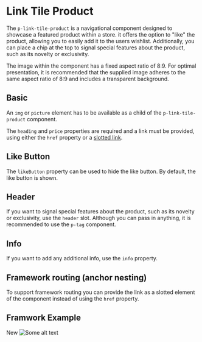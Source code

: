 # Link Tile Product

The `p-link-tile-product` is a navigational component designed to showcase a featured product within a store. it offers
the option to "like" the product, allowing you to easily add it to the users wishlist. Additionally, you can place a
chip at the top to signal special features about the product, such as its novelty or exclusivity.

<Notification heading="Image Aspect Ratio" state="warning">
  The image within the component has a fixed aspect ratio of 8:9. For optimal presentation, it is recommended that the supplied image adheres to the same aspect ratio of 8:9 and includes
a transparent background. </Notification>

<TableOfContents></TableOfContents>

## Basic

An `img` or `picture` element has to be available as a child of the `p-link-tile-product` component.

The `heading` and `price` properties are required and a link must be provided, using either the `href` property or a
[slotted link](components/link-tile-product/examples#framework-routing-anchor-nesting).

<Playground :markup="basic" :config="config"></Playground>

## Like Button

The `likeButton` property can be used to hide the like button. By default, the like button is shown.

<Playground :markup="likeButtonMarkup" :config="config">
  <SelectOptions v-model="likeButton" :values="likeButtons" name="like-button"></SelectOptions>
</Playground>

## Header

If you want to signal special features about the product, such as its novelty or exclusivity, use the `header` slot.
Although you can pass in anything, it is recommended to use the `p-tag` component.

<Playground :markup="header" :config="config"></Playground>

## Info

If you want to add any additional info, use the `info` property.

<Playground :markup="info" :config="config"></Playground>

## Framework routing (anchor nesting)

To support framework routing you can provide the link as a slotted element of the component instead of using the `href`
property.

<Playground :markup="slottedLink" :config="config"></Playground>

## Framwork Example

<Playground :frameworkMarkup="example" :config="{ ...config, withoutDemo: true }">
    <p-link-tile-product
    :heading="'Some product'"
    :price="'911€'"
    :info="'Some info'"
    :href="'https://www.porsche.com'"
    :liked="liked"
    @likeChange="handleLikeChange"
    :theme="theme"
  >
    <p-tag slot="header" :color="'background-base'">New</p-tag>
    <img :src="imgSrc" alt="Some alt text" />
  </p-link-tile-product>
</Playground>

<script lang="ts">
import Vue from 'vue';
import Component from 'vue-class-component'; 
import {getLinkTileProductCodeSamples} from "shared/src"; 
import type { Theme } from '@/models';

@Component
export default class Code extends Vue {
  config = { themeable: true, spacing: 'block' };
  imgSrc = require('@/assets/weekender.webp');
  img = `<img src="${this.imgSrc}" alt="Some alt text" />`;
  link = `<a href="https://www.porsche.com">Some label</a>`;
  headerSlot = `<p-tag slot="header" color="background-base">New</p-tag>`;

  liked = false;

  handleLikeChange(e) {
    e.preventDefault();
    this.liked = !e.detail.liked;
  };

  get theme(): Theme {
    return this.$store.getters.playgroundTheme;
  }


  example = getLinkTileProductCodeSamples();

  basic = `<p-link-tile-product heading="Some product" price="911€" href="https://porsche.com" theme="${this.theme}">
  ${this.img}
</p-link-tile-product>

<p-link-tile-product heading="Some product" price="911€" href="https://porsche.com" theme="${this.theme}">
  <picture>
    <source media="(min-width:400px)" srcset="${this.imgSrc}" />
    ${this.img}
  </picture>
</p-link-tile-product>`;

  likeButton = 'false';
  likeButtons = ['true', 'false'];
  get likeButtonMarkup() {
    return`<p-link-tile-product heading="Some product" price="911€" href="https://porsche.com" ${this.likeButton === 'false' ? 'like-button="false"' : ''} theme="${this.theme}">
  ${this.img}
</p-link-tile-product>`;
  };

  header = `<p-link-tile-product heading="Some product" price="911€" href="https://porsche.com" theme="${this.theme}">
  ${this.headerSlot}
  ${this.img}
</p-link-tile-product>`;

  info = `<p-link-tile-product heading="Some product" price="911€" href="https://porsche.com" info="Some info" theme="${this.theme}">
  ${this.img}
</p-link-tile-product>`;

  slottedLink = `<p-link-tile-product heading="Some product" price="911€" info="Some info" theme="${this.theme}">
  ${this.link}
  ${this.img}
</p-link-tile-product>`;
}
</script>

<style scoped lang="scss">
  :deep(p-link-tile-product) {
    max-width: 400px;
  }
</style>
